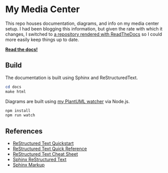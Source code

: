 # My Media Center

This repo houses documentation, diagrams, and info on my media center setup. I had been blogging this information, but given the rate with which it changes, I switched to [a repository rendered with ReadTheDocs](https://illigmediacenter.readthedocs.io/) so I could more easily keep things up to date.

**[Read the docs!](https://illigmediacenter.readthedocs.io/)**

## Build

The documentation is built using Sphinx and ReStructuredText.

```powershell
cd docs
make html
```

Diagrams are built using [my PlantUML watcher](https://github.com/tillig/plantuml-in-azdo-wiki) via Node.js.

```powershell
npm install
npm run watch
```

## References

* [ReStructured Text Quickstart](https://docutils.sourceforge.net/docs/user/rst/quickstart.html)
* [ReStructured Text Quick Reference](https://docutils.sourceforge.net/docs/user/rst/quickref.html)
* [ReStructured Text Cheat Sheet](https://docutils.sourceforge.net/docs/user/rst/cheatsheet.txt)
* [Sphinx ReStructured Text](https://sphinx-doc.org/rest.html)
* [Sphinx Markup](https://sphinx-doc.org/markup/index.html)
